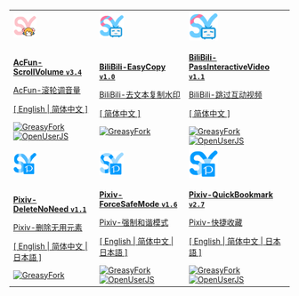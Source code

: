 <table>
    <tr>
        <td>
        	<a href='https://github.com/SynRGB/AcFun-ScrollVolume'>
        		<img src="https://github.com/SynRGB/AcFun-ScrollVolume/raw/main/%23README/icon/256.png" width="30%"/>
            </a>
        </td>
        <td>
        	<a href='https://github.com/SynRGB/BiliBili-EasyCopy'>
        		<img src="https://github.com/SynRGB/BiliBili-EasyCopy/raw/main/%23README/icon/256.png" width="30%"/>
            </a>
        </td>
        <td>
        	<a href='https://github.com/SynRGB/BiliBili-PassInteractiveVideo'>
        		<img src="https://github.com/SynRGB/BiliBili-PassInteractiveVideo/raw/main/%23README/icon/256.png" width="30%"/>
            </a>
        </td>
    </tr>
    <tr>
        <td>
        	<a href='https://github.com/SynRGB/AcFun-ScrollVolume'>
                <p><b>AcFun-ScrollVolume <code>v3.4</code></b></p>
                <p>AcFun-滚轮调音量</p>
                <p>[ English | 简体中文 ]</p>
            </a>
            <a href='https://greasyfork.org/en/scripts/453260-acfun-scrollvolume'><img src="https://img.shields.io/badge/-GreasyFork-670000?style=flat&amp;logo=tampermonkey&amp;logoColor=white" referrerpolicy="no-referrer" alt="GreasyFork"></a>
            <a href='https://openuserjs.org/scripts/TitanRGB/AcFun-ScrollVolume'><img src="https://img.shields.io/badge/-OpenUserJS-004796?style=flat&amp;logo=tampermonkey&amp;logoColor=white" referrerpolicy="no-referrer" alt="OpenUserJS"></a>
        </td>
        <td>
        	<a href='https://github.com/SynRGB/BiliBili-EasyCopy'>
                <p><b>BiliBili-EasyCopy <code>v1.0</code></b></p>
                <p>BiliBili-去文本复制水印</p>
                <p>[ 简体中文 ]</p>
            </a>
	    	<a href='https://greasyfork.org/zh-CN/scripts/464155-bilibili-easycopy'><img src="https://img.shields.io/badge/-GreasyFork-670000?style=flat&amp;logo=tampermonkey&amp;logoColor=white" referrerpolicy="no-referrer" alt="GreasyFork"></a>
        </td>
        <td>
        	<a href='https://github.com/SynRGB/BiliBili-PassInteractiveVideo'>
                <p><b>BiliBili-PassInteractiveVideo <code>v1.1</code></b></p>
                <p>BiliBili-跳过互动视频</p>
                <p>[ 简体中文 ]</p>
            </a>
	    	<a href='https://greasyfork.org/zh-CN/scripts/453734-bilibili-passinteractivevideo?locale_override=1'><img src="https://img.shields.io/badge/-GreasyFork-670000?style=flat&amp;logo=tampermonkey&amp;logoColor=white" referrerpolicy="no-referrer" alt="GreasyFork"></a>
        	<a href='https://openuserjs.org/scripts/TitanRGB/BiliBili-PassInteractiveVideo'><img src="https://img.shields.io/badge/-OpenUserJS-004796?style=flat&amp;logo=tampermonkey&amp;logoColor=white" referrerpolicy="no-referrer" alt="OpenUserJS"></a>
        </td>
    </tr>
    <tr>
        <td>
            <a href='https://github.com/SynRGB/Pixiv-DeleteNoNeed'>
        		<img src="https://github.com/SynRGB/Pixiv-DeleteNoNeed/raw/main/%23README/icon/256.png" width="30%"/>
            </a>
        </td>
        <td>
        	<a href='https://github.com/SynRGB/Pixiv-ForceSafeMode'>
                <img src="https://github.com/SynRGB/Pixiv-ForceSafeMode/raw/main/%23README/icon/256.png" width="30%"/>
            </a>
        </td>
        <td>
        	<a href='https://github.com/SynRGB/Pixiv-QuickBookmark'>
        		<img src="https://github.com/SynRGB/Pixiv-QuickBookmark/raw/main/%23README/icon/256.png" width="30%"/>
            </a>
        </td>
    </tr>
    <tr>
        <td>
            <a href='https://github.com/SynRGB/Pixiv-DeleteNoNeed'>
            	<p><b>Pixiv-DeleteNoNeed <code>v1.1</code></b></p>
                <p>Pixiv-删除无用元素</p>
                <p>[ English | 简体中文 | 日本語 ]</p>
            </a>
            <a href='https://greasyfork.org/zh-CN/scripts/453775-pixiv-deletenoneed'><img src="https://img.shields.io/badge/-GreasyFork-670000?style=flat&amp;logo=tampermonkey&amp;logoColor=white" referrerpolicy="no-referrer" alt="GreasyFork"></a>
        </td>
        <td>
        	<a href='https://github.com/SynRGB/Pixiv-ForceSafeMode'>
                <p><b>Pixiv-ForceSafeMode <code>v1.6</code></b></p>
                <p>Pixiv-强制和谐模式</p>
                <p>[ English | 简体中文 | 日本語 ]</p>
            </a>
            <a href='https://greasyfork.org/zh-CN/scripts/453648-pixiv-forcesafemode'><img src="https://img.shields.io/badge/-GreasyFork-670000?style=flat&amp;logo=tampermonkey&amp;logoColor=white" referrerpolicy="no-referrer" alt="GreasyFork"></a>
        	<a href='https://openuserjs.org/scripts/TitanRGB/Pixiv-ForceSafeMode'><img src="https://img.shields.io/badge/-OpenUserJS-004796?style=flat&amp;logo=tampermonkey&amp;logoColor=white" referrerpolicy="no-referrer" alt="OpenUserJS"></a>
        </td>
        <td>
            <a href='https://github.com/SynRGB/Pixiv-QuickBookmark'>
                <p><b>Pixiv-QuickBookmark <code>v2.7</code></b></p>
                <p>Pixiv-快捷收藏</p>
                <p>[ English | 简体中文 | 日本語 ]</p>
            </a>
	    	<a href='https://greasyfork.org/en/scripts/453417-pixiv-quickbookmark'><img src="https://img.shields.io/badge/-GreasyFork-670000?style=flat&amp;logo=tampermonkey&amp;logoColor=white" referrerpolicy="no-referrer" alt="GreasyFork"></a>
        	<a href='https://openuserjs.org/scripts/TitanRGB/Pixiv-QuickBookmark'><img src="https://img.shields.io/badge/-OpenUserJS-004796?style=flat&amp;logo=tampermonkey&amp;logoColor=white" referrerpolicy="no-referrer" alt="OpenUserJS"></a>
        </td>
    </tr>
</tbody>
</table>
